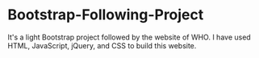 # Bootstrap-Following-Project
It's a light Bootstrap project followed by the website of WHO. I have used HTML, JavaScript, jQuery, and CSS to build this website.
